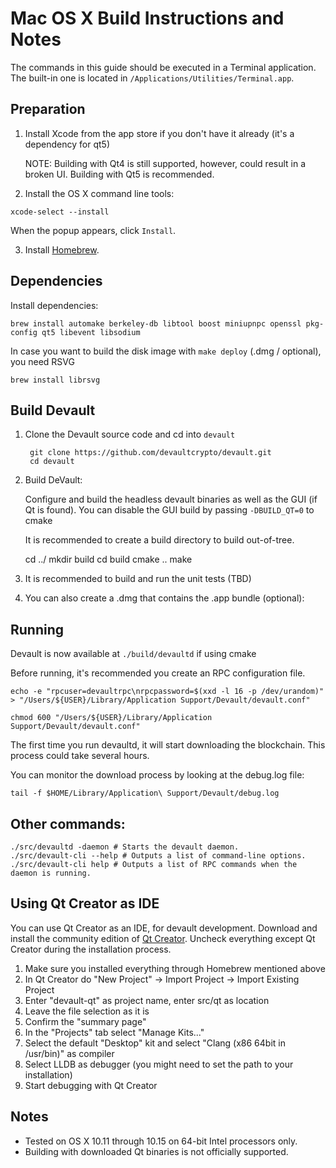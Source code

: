 Mac OS X Build Instructions and Notes
====================================
The commands in this guide should be executed in a Terminal application.
The built-in one is located in `/Applications/Utilities/Terminal.app`.

Preparation
-----------

1.  Install Xcode from the app store if you don't have it already (it's a dependency for qt5)

    NOTE: Building with Qt4 is still supported, however, could result in a broken UI. Building with Qt5 is recommended.

2.  Install the OS X command line tools:

`xcode-select --install`

When the popup appears, click `Install`.

3.  Install [Homebrew](http://brew.sh).

Dependencies
----------------------

Install dependencies:

    brew install automake berkeley-db libtool boost miniupnpc openssl pkg-config qt5 libevent libsodium

In case you want to build the disk image with `make deploy` (.dmg / optional), you need RSVG

    brew install librsvg

Build Devault
-----------------

1. Clone the Devault source code and cd into `devault`

        git clone https://github.com/devaultcrypto/devault.git
        cd devault

2.  Build DeVault:

    Configure and build the headless devault binaries as well as the GUI (if Qt is found).
    You can disable the GUI build by passing `-DBUILD_QT=0` to cmake

    It is recommended to create a build directory to build out-of-tree.

      cd ../
      mkdir build
      cd build
      cmake ..
      make


3.  It is recommended to build and run the unit tests (TBD)
4.  You can also create a .dmg that contains the .app bundle (optional):

Running
-------

Devault is now available at `./build/devaultd` if using cmake

Before running, it's recommended you create an RPC configuration file.

    echo -e "rpcuser=devaultrpc\nrpcpassword=$(xxd -l 16 -p /dev/urandom)" > "/Users/${USER}/Library/Application Support/Devault/devault.conf"

    chmod 600 "/Users/${USER}/Library/Application Support/Devault/devault.conf"

The first time you run devaultd, it will start downloading the blockchain. This process could take several hours.

You can monitor the download process by looking at the debug.log file:

    tail -f $HOME/Library/Application\ Support/Devault/debug.log

Other commands:
-------

    ./src/devaultd -daemon # Starts the devault daemon.
    ./src/devault-cli --help # Outputs a list of command-line options.
    ./src/devault-cli help # Outputs a list of RPC commands when the daemon is running.

Using Qt Creator as IDE
------------------------
You can use Qt Creator as an IDE, for devault development.
Download and install the community edition of [Qt Creator](https://www.qt.io/download/).
Uncheck everything except Qt Creator during the installation process.

1. Make sure you installed everything through Homebrew mentioned above
2. In Qt Creator do "New Project" -> Import Project -> Import Existing Project
3. Enter "devault-qt" as project name, enter src/qt as location
4. Leave the file selection as it is
5. Confirm the "summary page"
6. In the "Projects" tab select "Manage Kits..."
7. Select the default "Desktop" kit and select "Clang (x86 64bit in /usr/bin)" as compiler
8. Select LLDB as debugger (you might need to set the path to your installation)
9. Start debugging with Qt Creator

Notes
-----

* Tested on OS X 10.11 through 10.15 on 64-bit Intel processors only.
* Building with downloaded Qt binaries is not officially supported. 
